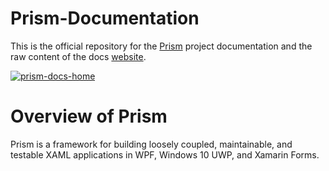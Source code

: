 # Prism-Documentation

This is the official repository for the [Prism](https://github.com/PrismLibrary/Prism) project documentation and the raw content of the docs [website](http://prismlibrary.github.io/docs/).

[![prism-docs-home](images/docs-home.png)](http://prismlibrary.github.io/docs/)

# Overview of Prism

Prism is a framework for building loosely coupled, maintainable, and testable XAML applications in WPF, Windows 10 UWP, and Xamarin Forms.


